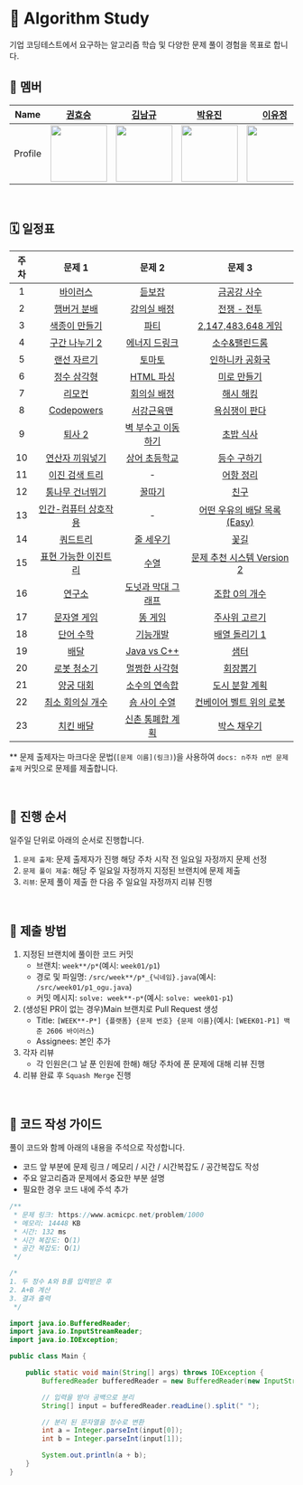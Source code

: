 # 🧩 Algorithm Study

기업 코딩테스트에서 요구하는 알고리즘 학습 및 다양한 문제 풀이 경험을 목표로 합니다.

## 👥 멤버

|  Name   |             [권효승](https://github.com/hyoguoo)              |             [김남규](https://github.com/GiHoo)              |             [박유진](https://github.com/eugene225)              |             [이유정](https://github.com/letskuku)              |             [조인수](https://github.com/ZZAMBAs)              |             [최정은](https://github.com/JeongeunChoi)              |
|:-------:|:----------------------------------------------------------:|:--------------------------------------------------------:|:------------------------------------------------------------:|:-----------------------------------------------------------:|:----------------------------------------------------------:|:---------------------------------------------------------------:|
| Profile | <img width="100px" src="https://github.com/hyoguoo.png" /> | <img width="100px" src="https://github.com/GiHoo.png" /> | <img width="100px" src="https://github.com/eugene225.png" /> | <img width="100px" src="https://github.com/letskuku.png" /> | <img width="100px" src="https://github.com/ZZAMBAs.png" /> | <img width="100px" src="https://github.com/JeongeunChoi.png" /> |

<br>

## 🗓️ 일정표

| 주차 |                                      문제 1                                       |                                      문제 2                                      |                                                  문제 3                                                  |
|:--:|:-------------------------------------------------------------------------------:|:------------------------------------------------------------------------------:|:------------------------------------------------------------------------------------------------------:|
| 1  |                  [바이러스](https://www.acmicpc.net/problem/2606)                   |                  [듣보잡](https://www.acmicpc.net/problem/1764)                   |                            [금공강 사수](https://www.acmicpc.net/problem/27375)                             |
| 2  |                 [햄버거 분배](https://www.acmicpc.net/problem/19941)                 |                [강의실 배정](https://www.acmicpc.net/problem/11000)                 |                            [전쟁 - 전투](https://www.acmicpc.net/problem/1303)                             |
| 3  |                 [색종이 만들기](https://www.acmicpc.net/problem/2630)                 |                   [파티](https://www.acmicpc.net/problem/1238)                   |                       [2,147,483,648 게임](https://www.acmicpc.net/problem/23796)                        |
| 4  |                [구간 나누기 2](https://www.acmicpc.net/problem/13397)                |                [에너지 드링크](https://www.acmicpc.net/problem/20115)                |                            [소수&팰린드롬](https://www.acmicpc.net/problem/1747)                             |
| 5  |                 [랜선 자르기](https://www.acmicpc.net/problem/1654)                  |                  [토마토](https://www.acmicpc.net/problem/7576)                   |                           [인하니카 공화국](https://www.acmicpc.net/problem/12784)                            |
| 6  |                 [정수 삼각형](https://www.acmicpc.net/problem/1932)                  |                [HTML 파싱](https://www.acmicpc.net/problem/22859)                |                             [미로 만들기](https://www.acmicpc.net/problem/2665)                             |
| 7  |                   [리모컨](https://www.acmicpc.net/problem/1107)                   |                 [회의실 배정](https://www.acmicpc.net/problem/1931)                 |                             [해시 해킹](https://www.acmicpc.net/problem/26008)                             |
| 8  |               [Codepowers](https://www.acmicpc.net/problem/26007)               |                 [서강근육맨](https://www.acmicpc.net/problem/20300)                 |                            [욕심쟁이 판다](https://www.acmicpc.net/problem/1937)                             |
| 9  |                  [퇴사 2](https://www.acmicpc.net/problem/15486)                  |               [벽 부수고 이동하기](https://www.acmicpc.net/problem/2206)               | [초밥 식사](https://swexpertacademy.com/main/code/problem/problemDetail.do?contestProbId=AXMCcO16Vi8DFAWv) |
| 10 |                [연산자 끼워넣기](https://www.acmicpc.net/problem/14888)                |                [상어 초등학교](https://www.acmicpc.net/problem/21608)                |                             [등수 구하기](https://www.acmicpc.net/problem/1205)                             |
| 11 |                [이진 검색 트리](https://www.acmicpc.net/problem/5639)                 |                                       -                                        |                             [어항 정리](https://www.acmicpc.net/problem/23291)                             |
| 12 |                [통나무 건너뛰기](https://www.acmicpc.net/problem/11497)                |                  [꿀따기](https://www.acmicpc.net/problem/21758)                  |                               [친구](https://www.acmicpc.net/problem/1058)                               |
| 13 |              [인간-컴퓨터 상호작용](https://www.acmicpc.net/problem/16139)               |                                       -                                        |                      [어떤 우유의 배달 목록(Easy)](https://www.acmicpc.net/problem/23835)                       |
| 14 |                  [쿼드트리](https://www.acmicpc.net/problem/1992)                   |                 [줄 세우기](https://www.acmicpc.net/problem/2252)                  |                              [꽃길](https://www.acmicpc.net/problem/14620)                               |
| 15 | [표현 가능한 이진트리](https://school.programmers.co.kr/learn/courses/30/lessons/150367) |                   [수열](https://www.acmicpc.net/problem/2559)                   |                      [문제 추천 시스템 Version 2](https://www.acmicpc.net/problem/21944)                      |
| 16 |                  [연구소](https://www.acmicpc.net/problem/14502)                   | [도넛과 막대 그래프](https://school.programmers.co.kr/learn/courses/30/lessons/258711) |                            [조합 0의 개수](https://www.acmicpc.net/problem/2004)                            |
| 17 |                 [문자열 게임](https://www.acmicpc.net/problem/27980)                 |                 [똥 게임](https://www.acmicpc.net/problem/23815)                  |              [주사위 고르기](https://school.programmers.co.kr/learn/courses/30/lessons/258709)               |
| 18 |                  [단어 수학](https://www.acmicpc.net/problem/1339)                  |    [기능개발](https://school.programmers.co.kr/learn/courses/30/lessons/42586)     |                           [배열 돌리기 1](https://www.acmicpc.net/problem/16926)                            |
| 19 |      [배달](https://school.programmers.co.kr/learn/courses/30/lessons/12978)      |              [Java vs C++](https://www.acmicpc.net/problem/3613)               |                              [샘터](https://www.acmicpc.net/problem/18513)                               |
| 20 |                 [로봇 청소기](https://www.acmicpc.net/problem/14503)                 |   [멀쩡한 사각형](https://school.programmers.co.kr/learn/courses/30/lessons/62048)   |                              [회장뽑기](https://www.acmicpc.net/problem/2660)                              |
| 21 |    [양궁 대회](https://school.programmers.co.kr/learn/courses/30/lessons/92342)     |                [소수의 연속합](https://www.acmicpc.net/problem/1644)                 |                            [도시 분할 계획](https://www.acmicpc.net/problem/1647)                            |
| 22 |               [최소 회의실 개수](https://www.acmicpc.net/problem/19598)                |                [숌 사이 수열](https://www.acmicpc.net/problem/1469)                 |                         [컨베이어 벨트 위의 로봇](https://www.acmicpc.net/problem/20055)                         |
| 23 |                                    [치킨 배달](https://www.acmicpc.net/problem/15686)                                    |            [신촌 통폐합 계획](https://www.acmicpc.net/problem/31423)             |                             [박스 채우기](https://www.acmicpc.net/problem/1493)                             |

** 문제 출제자는 마크다운 문법(`[문제 이름](링크)`)을 사용하여 `docs: n주차 n번 문제 출제` 커밋으로 문제를 제출합니다.

<br>

## 🔁 진행 순서

일주일 단위로 아래의 순서로 진행합니다.

1. `문제 출제`: 문제 출제자가 진행 해당 주차 시작 전 일요일 자정까지 문제 선정
2. `문제 풀이 제출`: 해당 주 일요일 자정까지 지정된 브랜치에 문제 제출
3. `리뷰`: 문제 풀이 제출 한 다음 주 일요일 자정까지 리뷰 진행

<br>

## 📜 제출 방법

1. 지정된 브랜치에 풀이한 코드 커밋
    - 브랜치: `week**/p*`(예시: `week01/p1`)
    - 경로 및 파일명: `/src/week**/p*_{닉네임}.java`(예시: `/src/week01/p1_ogu.java`)
    - 커밋 메시지: `solve: week**-p*`(예시: `solve: week01-p1`)
2. (생성된 PR이 없는 경우)Main 브랜치로 Pull Request 생성
    - Title: `[WEEK**-P*] {플랫폼} {문제 번호} {문제 이름}`(예시: `[WEEK01-P1] 백준 2606 바이러스`)
    - Assignees: 본인 추가
3. 각자 리뷰
    - 각 인원은(그 날 푼 인원에 한해) 해당 주차에 푼 문제에 대해 리뷰 진행
4. 리뷰 완료 후 `Squash Merge` 진행

<br>

## 📝 코드 작성 가이드

풀이 코드와 함께 아래의 내용을 주석으로 작성합니다.

- 코드 앞 부분에 문제 링크 / 메모리 / 시간 / 시간복잡도 / 공간복잡도 작성
- 주요 알고리즘과 문제에서 중요한 부분 설명
- 필요한 경우 코드 내에 주석 추가

```java
/**
 * 문제 링크: https://www.acmicpc.net/problem/1000
 * 메모리: 14448 KB
 * 시간: 132 ms
 * 시간 복잡도: O(1)
 * 공간 복잡도: O(1)
 */

/*
1. 두 정수 A와 B를 입력받은 후
2. A+B 계산
3. 결과 출력
 */

import java.io.BufferedReader;
import java.io.InputStreamReader;
import java.io.IOException;

public class Main {

    public static void main(String[] args) throws IOException {
        BufferedReader bufferedReader = new BufferedReader(new InputStreamReader(System.in));

        // 입력을 받아 공백으로 분리
        String[] input = bufferedReader.readLine().split(" ");

        // 분리 된 문자열을 정수로 변환
        int a = Integer.parseInt(input[0]);
        int b = Integer.parseInt(input[1]);

        System.out.println(a + b);
    }
}
```
